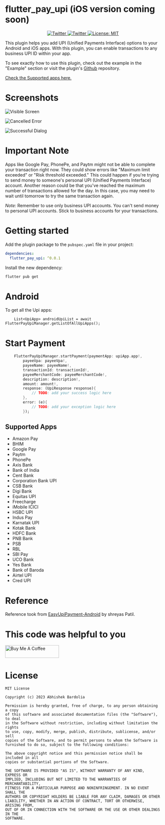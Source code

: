 
# flutter_pay_upi (iOS version coming soon)

<p align="center">
  <a href="https://twitter.com/abhibardolia94">
    <img src="https://img.shields.io/badge/twitter-@abhibardolia94-blue.svg?style=flat" alt="Twitter">
  </a>
    <a href="https://www.linkedin.com/in/abhishek-bardolia-202233104/">
    <img src="https://img.shields.io/badge/linkedin-@abhibardolia94-blue.svg?style=flat" alt="Twitter">
  </a>
  <a href="https://opensource.org/licenses/MIT"><img src="https://img.shields.io/badge/license-MIT-purple.svg" alt="License: MIT"></a>
</p>

This plugin helps you add UPI (Unified Payments Interface) options to your Android and iOS apps. With this plugin, you can enable transactions to any business UPI ID within your app.

To see exactly how to use this plugin, check out the example in the "Example" section or visit the plugin's [Github](https://github.com/abhishekbardolia/flutter_pay_upi.git) repository.

[Check the Supported apps here.](#supported-apps)

# Screenshots

![Visible Screen](https://github.com/abhishekbardolia/flutter_pay_upi/assets/21007272/dddb4afd-6874-41f1-a58a-070de6b1aabc)

![Cancelled Error](https://github.com/abhishekbardolia/flutter_pay_upi/assets/21007272/827a5be1-ccb7-4304-ac05-46298f5d6c1d)



![Successful Dialog](https://github.com/abhishekbardolia/flutter_pay_upi/assets/21007272/6629a046-c8ab-448a-b2bd-e57302a9e20d)

# Important Note

Apps like Google Pay, PhonePe, and Paytm might not be able to complete your transaction right now. They could show errors like "Maximum limit exceeded" or "Risk threshold exceeded." This could happen if you're trying to send money to someone's personal UPI (Unified Payments Interface) account. Another reason could be that you've reached the maximum number of transactions allowed for the day. In this case, you may need to wait until tomorrow to try the same transaction again.

*Note:* Remember to use only business UPI accounts. You can't send money to personal UPI accounts. Stick to business accounts for your transactions.

# Getting started

Add the plugin package to the `pubspec.yaml` file in your project:

```yaml
dependencies:
  flutter_pay_upi: ^0.0.1
```

Install the new dependency:

```sh
flutter pub get
```
# Android

To get all the Upi apps:

```getupi
    List<UpiApp> androidUpiList = await FlutterPayUpiManager.getListOfAllUpiApps();
```

# Start Payment

```dart
    FlutterPayUpiManager.startPayment(paymentApp: upiApp.app!,
        payeeVpa: payeeVpa!,
        payeeName: payeeName!,
        transactionId: transactionId!,
        payeeMerchantCode: payeeMerchantCode!,
        description: description!,
        amount: amount!,
        response: (UpiResponse response){
            // TODO: add your success logic here
        },
        error: (e){
            // TODO: add your exception logic here
        });

```

## Supported Apps
* Amazon Pay
* BHIM
* Google Pay
* Paytm
* PhonePe
* Axis Bank
* Bank of India
* Cent Bank
* Corporation Bank UPI
* CSB Bank
* Digi Bank
* Equitas UPI
* Freecharge
* iMobile ICICI
* HSBC UPI
* Indus Pay
* Karnatak UPI
* Kotak Bank
* HDFC Bank
* PNB Bank
* PSB
* RBL
* SBI Pay
* UCO Bank
* Yes Bank
* Bank of Baroda
* Airtel UPI
* Cred UPI

# Reference

Reference took from [EasyUpiPayment-Android](https://github.com/PatilShreyas/EasyUpiPayment-Android) by shreyas Patil.

# This code was helpful to you

<a href="https://www.buymeacoffee.com/dev.abhibardolia" target="_blank"><img src="https://cdn.buymeacoffee.com/buttons/default-orange.png" alt="Buy Me A Coffee" height="41" width="174"></a>


# License

    MIT License

    Copyright (c) 2023 Abhishek Bardolia

    Permission is hereby granted, free of charge, to any person obtaining a copy
    of this software and associated documentation files (the "Software"), to deal
    in the Software without restriction, including without limitation the rights
    to use, copy, modify, merge, publish, distribute, sublicense, and/or sell
    copies of the Software, and to permit persons to whom the Software is
    furnished to do so, subject to the following conditions:
    
    The above copyright notice and this permission notice shall be included in all
    copies or substantial portions of the Software.
    
    THE SOFTWARE IS PROVIDED "AS IS", WITHOUT WARRANTY OF ANY KIND, EXPRESS OR
    IMPLIED, INCLUDING BUT NOT LIMITED TO THE WARRANTIES OF MERCHANTABILITY,
    FITNESS FOR A PARTICULAR PURPOSE AND NONINFRINGEMENT. IN NO EVENT SHALL THE
    AUTHORS OR COPYRIGHT HOLDERS BE LIABLE FOR ANY CLAIM, DAMAGES OR OTHER
    LIABILITY, WHETHER IN AN ACTION OF CONTRACT, TORT OR OTHERWISE, ARISING FROM,
    OUT OF OR IN CONNECTION WITH THE SOFTWARE OR THE USE OR OTHER DEALINGS IN THE
    SOFTWARE.

